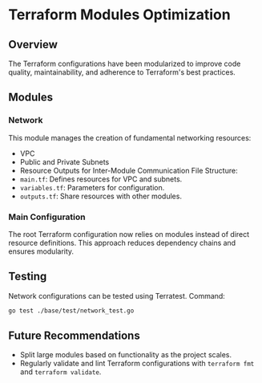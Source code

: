 # Terraform Modules Optimization 
## Overview 
The Terraform configurations have been modularized to improve code quality, maintainability, and adherence to Terraform's best practices. 
## Modules 
### Network 
This module manages the creation of fundamental networking resources: 
- VPC 
- Public and Private Subnets 
- Resource Outputs for Inter-Module Communication 
File Structure: 
- `main.tf`: Defines resources for VPC and subnets. 
- `variables.tf`: Parameters for configuration. 
- `outputs.tf`: Share resources with other modules. 
### Main Configuration 
The root Terraform configuration now relies on modules instead of direct resource definitions. This approach reduces dependency chains and ensures modularity. 
## Testing 
Network configurations can be tested using Terratest. 
Command: 
```bash 
go test ./base/test/network_test.go 
``` 
## Future Recommendations 
- Split large modules based on functionality as the project scales. 
- Regularly validate and lint Terraform configurations with `terraform fmt` and `terraform validate`. 